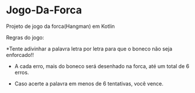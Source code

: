 # Jogo-Da-Forca
Projeto de jogo da forca(Hangman) em Kotlin

Regras do jogo:

*Tente adivinhar a palavra letra por letra para que o boneco não seja enforcado!!

* A cada erro, mais do boneco será desenhado na forca, até um total de 6 erros.

* Caso acerte a palavra em menos de 6 tentativas, você vence.
